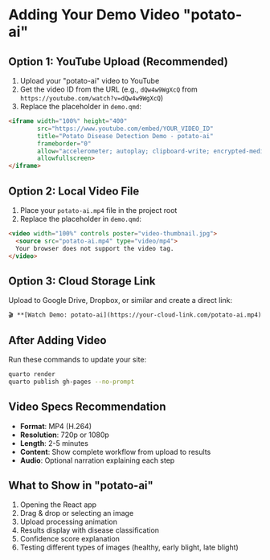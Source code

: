 # Adding Your Demo Video "potato-ai"

## Option 1: YouTube Upload (Recommended)
1. Upload your "potato-ai" video to YouTube
2. Get the video ID from the URL (e.g., `dQw4w9WgXcQ` from `https://youtube.com/watch?v=dQw4w9WgXcQ`)
3. Replace the placeholder in `demo.qmd`:

```html
<iframe width="100%" height="400" 
        src="https://www.youtube.com/embed/YOUR_VIDEO_ID" 
        title="Potato Disease Detection Demo - potato-ai" 
        frameborder="0" 
        allow="accelerometer; autoplay; clipboard-write; encrypted-media; gyroscope; picture-in-picture" 
        allowfullscreen>
</iframe>
```

## Option 2: Local Video File
1. Place your `potato-ai.mp4` file in the project root
2. Replace the placeholder in `demo.qmd`:

```html
<video width="100%" controls poster="video-thumbnail.jpg">
  <source src="potato-ai.mp4" type="video/mp4">
  Your browser does not support the video tag.
</video>
```

## Option 3: Cloud Storage Link
Upload to Google Drive, Dropbox, or similar and create a direct link:

```markdown
🎬 **[Watch Demo: potato-ai](https://your-cloud-link.com/potato-ai.mp4)**
```

## After Adding Video
Run these commands to update your site:
```bash
quarto render
quarto publish gh-pages --no-prompt
```

## Video Specs Recommendation
- **Format**: MP4 (H.264)
- **Resolution**: 720p or 1080p
- **Length**: 2-5 minutes
- **Content**: Show complete workflow from upload to results
- **Audio**: Optional narration explaining each step

## What to Show in "potato-ai"
1. Opening the React app
2. Drag & drop or selecting an image
3. Upload processing animation
4. Results display with disease classification
5. Confidence score explanation
6. Testing different types of images (healthy, early blight, late blight)